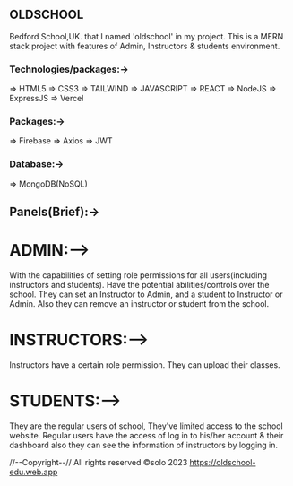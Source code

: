 ## OLDSCHOOL
Bedford School,UK. that I named 'oldschool' in my project. This is a MERN stack project with features of Admin, Instructors & students environment.

### Technologies/packages:->
=> HTML5
=> CSS3
=> TAILWIND
=> JAVASCRIPT
=> REACT
=> NodeJS
=> ExpressJS
=> Vercel

### Packages:->
=> Firebase
=> Axios
=> JWT

### Database:->
=> MongoDB(NoSQL)

## Panels(Brief):->
# ADMIN:-->
With the capabilities of setting role permissions for all users(including instructors and students). Have the potential abilities/controls over the school. They can set an Instructor to Admin, and a student to Instructor or Admin. Also they can remove an instructor or student from the school.

# INSTRUCTORS:-->
Instructors have a certain role permission. They can upload their classes.

# STUDENTS:-->
They are the regular users of school, They've limited access to the school website. Regular users have the access of log in to his/her account & their dashboard also they can see the information of instructors by logging in.


//--Copyright--//
All rights reserved &copy;solo 2023
https://oldschool-edu.web.app
